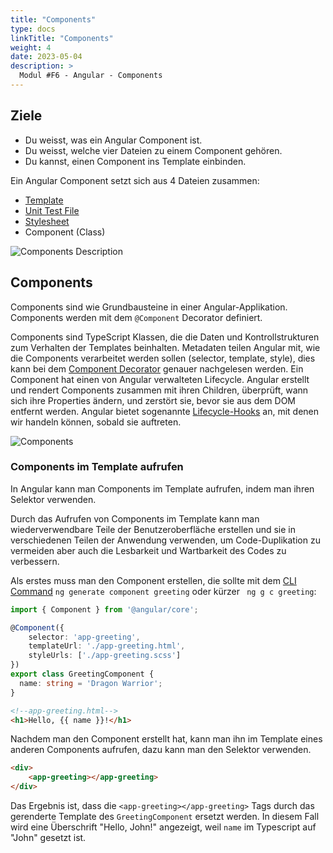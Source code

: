 ```yaml
---
title: "Components"
type: docs
linkTitle: "Components"
weight: 4
date: 2023-05-04
description: >
  Modul #F6 - Angular - Components
---
```

## Ziele
* Du weisst, was ein Angular Component ist.
* Du weisst, welche vier Dateien zu einem Component gehören.
* Du kannst, einen Component ins Template einbinden.

Ein Angular Component setzt sich aus 4 Dateien zusammen:
* [Template](../02_4_angular_templates)
* [Unit Test File](../02_6_angular_unit_test)
* [Stylesheet](../02_5_angular_stylesheet)
* Component (Class)

![Components Description](../images/component-desc.png)

## Components
Components sind wie Grundbausteine in einer Angular-Applikation. Components werden mit dem `@Component` Decorator definiert.

Components sind TypeScript Klassen, die die Daten und Kontrollstrukturen zum Verhalten der Templates beinhalten.
Metadaten teilen Angular mit, wie die Components verarbeitet werden sollen (selector, template, style), dies kann bei dem [Component Decorator](../03_3_angular_decorator#component) genauer nachgelesen werden.
Ein Component hat einen von Angular verwalteten Lifecycle. Angular erstellt und rendert Components zusammen mit ihren Children,
überprüft, wann sich ihre Properties ändern, und zerstört sie, bevor sie aus dem DOM entfernt werden.
Angular bietet sogenannte [Lifecycle-Hooks](../02_15_angular_life_cycle_hook) an, mit denen wir handeln können, sobald sie auftreten.

![Components](../images/angular_components_description.png)

### Components im Template aufrufen
In Angular kann man Components im Template aufrufen, indem man ihren Selektor verwenden.

Durch das Aufrufen von Components im Template kann man wiederverwendbare Teile der Benutzeroberfläche erstellen und sie in verschiedenen Teilen der Anwendung verwenden, um Code-Duplikation zu vermeiden aber auch die Lesbarkeit und Wartbarkeit des Codes zu verbessern.

Als erstes muss man den Component erstellen, die sollte mit dem [CLI Command](../02_1_angular_einführung#commands) `ng generate component greeting` oder kürzer ` ng g c greeting`:
```typescript
import { Component } from '@angular/core';

@Component({
    selector: 'app-greeting',
    templateUrl: './app-greeting.html',
    styleUrls: ['./app-greeting.scss']
})
export class GreetingComponent {
  name: string = 'Dragon Warrior';
}
```
```html
<!--app-greeting.html-->
<h1>Hello, {{ name }}!</h1>
```

Nachdem man den Component erstellt hat, kann man ihn im Template eines anderen Components aufrufen, dazu kann man den Selektor verwenden.
```html
<div>
    <app-greeting></app-greeting>
</div>
```

Das Ergebnis ist, dass die `<app-greeting></app-greeting>` Tags durch das gerenderte Template des `GreetingComponent` ersetzt werden. In diesem Fall wird eine Überschrift "Hello, John!" angezeigt, weil `name` im Typescript auf "John" gesetzt ist.
